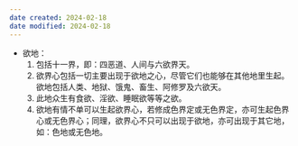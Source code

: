 ```yaml
---
date created: 2024-02-18
date modified: 2024-02-18
---
```

- 欲地：
    1. 包括十一界，即：四恶道、人间与六欲界天。
    2. 欲界心包括一切主要出现于欲地之心，尽管它们也能够在其他地里生起。欲地包括人类、地狱、饿鬼、畜生、阿修罗及六欲天。
    3. 此地众生有食欲、淫欲、睡眠欲等等之欲。
    4. 欲地有情不单可以生起欲界心，若修成色界定或无色界定，亦可生起色界心或无色界心；同理，欲界心不只可以出现于欲地，亦可出现于其它地，如：色地或无色地。
